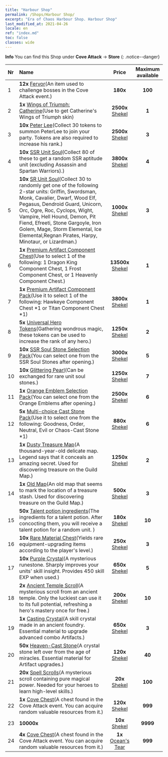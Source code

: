 ```yaml
---
title: "Harbour Shop"
permalink: /Shops/Harbour Shop/
excerpt: "Era of Chaos Harbour Shop. Harbour Shop"
last_modified_at: 2021-04-26
locale: en
ref: "index.md"
toc: false
classes: wide
---
```


**Info** You can find this Shop under **Cove Attack** -> **Store** 
{: .notice--danger}

  |  Nr  |      Name      |         Price        |   Maximum available      |
  |:-----|:---------------|:--------------------:|:------------------------:|
  | 1 |  **12x** [Fervor](/Items/con_954/)(An item used to challenge bosses in the Cove Attack event.) |  **180x** <i class="fas fa-gem"/>  | **100** |
  | 2 |  **1x** [Wings of Triumph: Catherine](/Items/con_1032/)(Use to get Catherine's Wings of Triumph skin) |  **2500x** [Shekel](/Items/con_950/)  | **1** |
  | 3 |  **10x** [Peter Lee](/Items/her_397/)(Collect 30 tokens to summon PeterLee to join your party. Tokens are also required to increase his rank.) |  **2500x** [Shekel](/Items/con_950/)  | **3** |
  | 4 |  **10x** [SSR Unit Soul](/Items/con_535/)(Collect 80 of these to get a random SSR aptitude unit (excluding  Assassin and Spartan Warriors).) |  **3800x** [Shekel](/Items/con_950/)  | **4** |
  | 5 |  **10x** [SR Unit Soul](/Items/con_534/)(Collect 30 to randomly get one of the following 2-star units: Griffin, Swordsman, Monk, Cavalier, Dwarf, Wood Elf, Pegasus, Dendroid Guard, Unicorn, Orc, Ogre, Roc, Cyclops, Wight, Vampire, Hell Hound, Demon, Pit Fiend, Efreeti, Stone Gargoyle, Iron Golem, Mage, Storm Elemental, Ice Elemental,Regnan Pirates, Harpy, Minotaur, or Lizardman.) |  **1000x** [Shekel](/Items/con_950/)  | **3** |
  | 6 |  **1x** [Premium Artifact Component Chest](/Items/con_1740/)(Use to select 1 of the following: 1 Dragon King Component Chest, 1 Frost Component Chest, or 1 Heavenly Component Chest.) |  **13500x** [Shekel](/Items/con_950/)  | **1** |
  | 7 |  **1x** [Premium Artifact Component Pack](/Items/con_1433/)(Use it to select 1 of the following: Hawkeye Component Chest *1 or Titan Component Chest *1) |  **3800x** [Shekel](/Items/con_950/)  | **1** |
  | 8 |  **5x** [Universal Hero Tokens](/Items/her_358/)(Gathering wondrous magic, these tokens can be used to increase the rank of any hero.) |  **1250x** [Shekel](/Items/con_950/)  | **2** |
  | 9 |  **10x** [SSR Soul Stone Selection Pack](/Items/con_1105/)(You can select one from the SSR Soul Stones after opening.) |  **3000x** [Shekel](/Items/con_950/)  | **5** |
  | 10 |  **10x** [Glittering Pearl](/Items/con_527/)(Can be exchanged for rare unit soul stones.) |  **1250x** [Shekel](/Items/con_950/)  | **7** |
  | 11 |  **1x** [Orange Emblem Selection Pack](/Items/con_1104/)(You can select one from the Orange Emblems after opening.) |  **2500x** [Shekel](/Items/con_950/)  | **6** |
  | 12 |  **5x** [Multi-choice Cast Stone Pack](/Items/con_1480/)(Use it to select one from the following: Goodness, Order, Neutral, Evil or Chaos-Cast Stone *1) |  **880x** [Shekel](/Items/con_950/)  | **6** |
  | 13 |  **1x** [Dusty Treasure Map](/Items/con_1156/)(A thousand-year-old delicate map. Legend says that it conceals an amazing secret. Used for discovering treasure on the Guild Map.) |  **1250x** [Shekel](/Items/con_950/)  | **2** |
  | 14 |  **1x** [Old Map](/Items/con_1155/)(An old map that seems to mark the location of a treasure stash. Used for discovering treasure on the Guild Map.) |  **500x** [Shekel](/Items/con_950/)  | **3** |
  | 15 |  **50x** [Talent potion ingredients](/Items/con_1120/)(The ingredients for a talent potion. After concocting them, you will receive a talent potion for a random unit. ) |  **180x** [Shekel](/Items/con_950/)  | **10** |
  | 16 |  **10x** [Rare Material Chest](/Items/con_757/)(Yields rare equipment-upgrading items according to the player's level.) |  **250x** [Shekel](/Items/con_950/)  | **3** |
  | 17 |  **10x** [Purple Crystal](/Items/con_720/)(A mysterious runestone. Sharply improves your units' skill insight. Provides 450 skill EXP when used.) |  **650x** [Shekel](/Items/con_950/)  | **5** |
  | 18 |  **2x** [Ancient Temple Scroll](/Items/con_697/)(A mysterious scroll from an ancient temple. Only the luckiest can use it to its full potential, refreshing a hero's mastery once for free.) |  **200x** [Shekel](/Items/con_950/)  | **10** |
  | 19 |  **1x** [Casting Crystal](/Items/art_189/)(A skill crystal made in an ancient foundry. Essential material to upgrade advanced combo Artifacts.) |  **650x** [Shekel](/Items/con_950/)  | **3** |
  | 20 |  **50x** [Heaven-Cast Stone](/Items/art_188/)(A crystal stone left over from the age of miracles. Essential material for Artifact upgrades.) |  **120x** [Shekel](/Items/con_950/)  | **40** |
  | 21 |  **20x** [Spell Scrolls](/Items/con_694/)(A mysterious scroll containing pure magical power. Needed for your heroes to learn high-level skills.) |  **20x** [Shekel](/Items/con_950/)  | **100** |
  | 22 |  **1x** [Cove Chest](/Items/con_1093/)(A chest found in the Cove Attack event. You can acquire random valuable resources from it.) |  **120x** [Shekel](/Items/con_950/)  | **999** |
  | 23 |  **10000x** <i class="fas fa-coins"/> |  **10x** [Shekel](/Items/con_950/)  | **9999** |
  | 24 |  **4x** [Cove Chest](/Items/con_1093/)(A chest found in the Cove Attack event. You can acquire random valuable resources from it.) |  **1x** [Ocean's Tear](/Items/con_955/)  | **999** |
